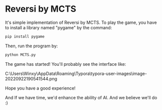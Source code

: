 # Reversi by MCTS

It's simple implementation of Reversi by MCTS. To play the game, you have to install a library named "pygame" by the command:

```bash
pip install pygame
```

Then, run the program by:

```bash
python MCTS.py
```

The game has started! You'll probably see the interface like:

C:\Users\Winxy\AppData\Roaming\Typora\typora-user-images\image-20220922190541544.png

Hope you have a good experience!

And If we have time, we'd enhance the ability of AI. And we believe we'll do :)
